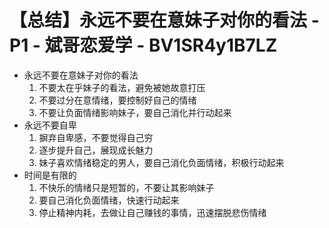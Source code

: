 # 【总结】永远不要在意妹子对你的看法 - P1 - 斌哥恋爱学 - BV1SR4y1B7LZ

-   永远不要在意妹子对你的看法
    1.  不要太在乎妹子的看法，避免被她故意打压
    2.  不要过分在意情绪，要控制好自己的情绪
    3.  不要让负面情绪影响妹子，要自己消化并行动起来
-   永远不要自卑
    1.  摒弃自卑感，不要觉得自己穷
    2.  逐步提升自己，展现成长魅力
    3.  妹子喜欢情绪稳定的男人，要自己消化负面情绪，积极行动起来
-   时间是有限的
    1.  不快乐的情绪只是短暂的，不要让其影响妹子
    2.  要自己消化负面情绪，快速行动起来
    3.  停止精神内耗，去做让自己赚钱的事情，迅速摆脱悲伤情绪